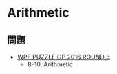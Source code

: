 # Arithmetic

## 問題
- [WPF PUZZLE GP 2016 ROUND 3](../questions/wpfpgp2016_3.md)
	- 8-10. Arithmetic
